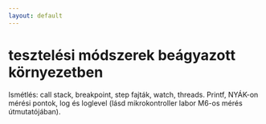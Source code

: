 ```yaml
---
layout: default
---
```


# tesztelési módszerek beágyazott környezetben

Ismétlés: call stack, breakpoint, step fajták, watch, threads. Printf, NYÁK-on mérési pontok, log és loglevel (lásd mikrokontroller labor M6-os mérés útmutatójában).
